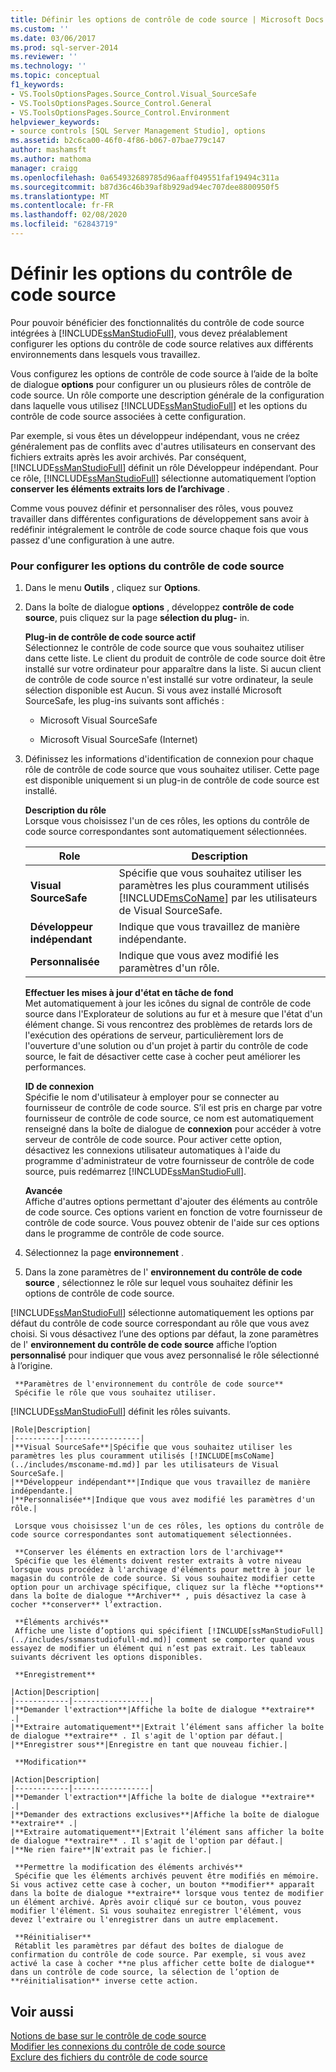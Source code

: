 ```yaml
---
title: Définir les options de contrôle de code source | Microsoft Docs
ms.custom: ''
ms.date: 03/06/2017
ms.prod: sql-server-2014
ms.reviewer: ''
ms.technology: ''
ms.topic: conceptual
f1_keywords:
- VS.ToolsOptionsPages.Source_Control.Visual_SourceSafe
- VS.ToolsOptionsPages.Source_Control.General
- VS.ToolsOptionsPages.Source_Control.Environment
helpviewer_keywords:
- source controls [SQL Server Management Studio], options
ms.assetid: b2c6ca00-46f0-4f86-b067-07bae779c147
author: mashamsft
ms.author: mathoma
manager: craigg
ms.openlocfilehash: 0a654932689785d96aaff049551faf19494c311a
ms.sourcegitcommit: b87d36c46b39af8b929ad94ec707dee8800950f5
ms.translationtype: MT
ms.contentlocale: fr-FR
ms.lasthandoff: 02/08/2020
ms.locfileid: "62843719"
---
```

# <a name="set-source-control-options"></a>Définir les options du contrôle de code source
  Pour pouvoir bénéficier des fonctionnalités du contrôle de code source intégrées à [!INCLUDE[ssManStudioFull](../includes/ssmanstudiofull-md.md)], vous devez préalablement configurer les options du contrôle de code source relatives aux différents environnements dans lesquels vous travaillez.  
  
 Vous configurez les options de contrôle de code source à l’aide de la boîte de dialogue **options** pour configurer un ou plusieurs rôles de contrôle de code source. Un rôle comporte une description générale de la configuration dans laquelle vous utilisez [!INCLUDE[ssManStudioFull](../includes/ssmanstudiofull-md.md)] et les options du contrôle de code source associées à cette configuration.  
  
 Par exemple, si vous êtes un développeur indépendant, vous ne créez généralement pas de conflits avec d'autres utilisateurs en conservant des fichiers extraits après les avoir archivés. Par conséquent, [!INCLUDE[ssManStudioFull](../includes/ssmanstudiofull-md.md)] définit un rôle Développeur indépendant. Pour ce rôle, [!INCLUDE[ssManStudioFull](../includes/ssmanstudiofull-md.md)] sélectionne automatiquement l’option **conserver les éléments extraits lors de l’archivage** .  
  
 Comme vous pouvez définir et personnaliser des rôles, vous pouvez travailler dans différentes configurations de développement sans avoir à redéfinir intégralement le contrôle de code source chaque fois que vous passez d'une configuration à une autre.  
  
### <a name="to-set-source-control-options"></a>Pour configurer les options du contrôle de code source  
  
1.  Dans le menu **Outils** , cliquez sur **Options**.  
  
2.  Dans la boîte de dialogue **options** , développez **contrôle de code source**, puis cliquez sur la page **sélection du plug-** in.  
  
     **Plug-in de contrôle de code source actif**  
     Sélectionnez le contrôle de code source que vous souhaitez utiliser dans cette liste. Le client du produit de contrôle de code source doit être installé sur votre ordinateur pour apparaître dans la liste. Si aucun client de contrôle de code source n'est installé sur votre ordinateur, la seule sélection disponible est Aucun. Si vous avez installé Microsoft SourceSafe, les plug-ins suivants sont affichés :  
  
    -   Microsoft Visual SourceSafe  
  
    -   Microsoft Visual SourceSafe (Internet)  
  
3.  Définissez les informations d'identification de connexion pour chaque rôle de contrôle de code source que vous souhaitez utiliser. Cette page est disponible uniquement si un plug-in de contrôle de code source est installé.  
  
     **Description du rôle**  
     Lorsque vous choisissez l'un de ces rôles, les options du contrôle de code source correspondantes sont automatiquement sélectionnées.  
  
    |Role|Description|  
    |----------|-----------------|  
    |**Visual SourceSafe**|Spécifie que vous souhaitez utiliser les paramètres les plus couramment utilisés [!INCLUDE[msCoName](../includes/msconame-md.md)] par les utilisateurs de Visual SourceSafe.|  
    |**Développeur indépendant**|Indique que vous travaillez de manière indépendante.|  
    |**Personnalisée**|Indique que vous avez modifié les paramètres d'un rôle.|  
  
     **Effectuer les mises à jour d'état en tâche de fond**  
     Met automatiquement à jour les icônes du signal de contrôle de code source dans l'Explorateur de solutions au fur et à mesure que l'état d'un élément change. Si vous rencontrez des problèmes de retards lors de l'exécution des opérations de serveur, particulièrement lors de l'ouverture d'une solution ou d'un projet à partir du contrôle de code source, le fait de désactiver cette case à cocher peut améliorer les performances.  
  
     **ID de connexion**  
     Spécifie le nom d'utilisateur à employer pour se connecter au fournisseur de contrôle de code source. S’il est pris en charge par votre fournisseur de contrôle de code source, ce nom est automatiquement renseigné dans la boîte de dialogue de **connexion** pour accéder à votre serveur de contrôle de code source. Pour activer cette option, désactivez les connexions utilisateur automatiques à l'aide du programme d'administrateur de votre fournisseur de contrôle de code source, puis redémarrez [!INCLUDE[ssManStudioFull](../includes/ssmanstudiofull-md.md)].  
  
     **Avancée**  
     Affiche d'autres options permettant d'ajouter des éléments au contrôle de code source. Ces options varient en fonction de votre fournisseur de contrôle de code source. Vous pouvez obtenir de l'aide sur ces options dans le programme de contrôle de code source.  
  
4.  Sélectionnez la page **environnement** .  
  
5.  Dans la zone paramètres de l' **environnement du contrôle de code source** , sélectionnez le rôle sur lequel vous souhaitez définir les options de contrôle de code source.  
  
     
  [!INCLUDE[ssManStudioFull](../includes/ssmanstudiofull-md.md)] sélectionne automatiquement les options par défaut du contrôle de code source correspondant au rôle que vous avez choisi. Si vous désactivez l’une des options par défaut, la zone paramètres de l' **environnement du contrôle de code source** affiche l’option **personnalisé** pour indiquer que vous avez personnalisé le rôle sélectionné à l’origine.  
  
     **Paramètres de l'environnement du contrôle de code source**  
     Spécifie le rôle que vous souhaitez utiliser. 
  [!INCLUDE[ssManStudioFull](../includes/ssmanstudiofull-md.md)] définit les rôles suivants.  
  
    |Role|Description|  
    |----------|-----------------|  
    |**Visual SourceSafe**|Spécifie que vous souhaitez utiliser les paramètres les plus couramment utilisés [!INCLUDE[msCoName](../includes/msconame-md.md)] par les utilisateurs de Visual SourceSafe.|  
    |**Développeur indépendant**|Indique que vous travaillez de manière indépendante.|  
    |**Personnalisée**|Indique que vous avez modifié les paramètres d'un rôle.|  
  
     Lorsque vous choisissez l'un de ces rôles, les options du contrôle de code source correspondantes sont automatiquement sélectionnées.  
  
     **Conserver les éléments en extraction lors de l'archivage**  
     Spécifie que les éléments doivent rester extraits à votre niveau lorsque vous procédez à l'archivage d'éléments pour mettre à jour le magasin du contrôle de code source. Si vous souhaitez modifier cette option pour un archivage spécifique, cliquez sur la flèche **options** dans la boîte de dialogue **Archiver** , puis désactivez la case à cocher **conserver** l’extraction.  
  
     **Éléments archivés**  
     Affiche une liste d’options qui spécifient [!INCLUDE[ssManStudioFull](../includes/ssmanstudiofull-md.md)] comment se comporter quand vous essayez de modifier un élément qui n’est pas extrait. Les tableaux suivants décrivent les options disponibles.  
  
     **Enregistrement**  
  
    |Action|Description|  
    |------------|-----------------|  
    |**Demander l'extraction**|Affiche la boîte de dialogue **extraire** .|  
    |**Extraire automatiquement**|Extrait l’élément sans afficher la boîte de dialogue **extraire** . Il s'agit de l'option par défaut.|  
    |**Enregistrer sous**|Enregistre en tant que nouveau fichier.|  
  
     **Modification**  
  
    |Action|Description|  
    |------------|-----------------|  
    |**Demander l'extraction**|Affiche la boîte de dialogue **extraire** .|  
    |**Demander des extractions exclusives**|Affiche la boîte de dialogue **extraire** .|  
    |**Extraire automatiquement**|Extrait l’élément sans afficher la boîte de dialogue **extraire** . Il s'agit de l'option par défaut.|  
    |**Ne rien faire**|N'extrait pas le fichier.|  
  
     **Permettre la modification des éléments archivés**  
     Spécifie que les éléments archivés peuvent être modifiés en mémoire. Si vous activez cette case à cocher, un bouton **modifier** apparaît dans la boîte de dialogue **extraire** lorsque vous tentez de modifier un élément archivé. Après avoir cliqué sur ce bouton, vous pouvez modifier l'élément. Si vous souhaitez enregistrer l'élément, vous devez l'extraire ou l'enregistrer dans un autre emplacement.  
  
     **Réinitialiser**  
     Rétablit les paramètres par défaut des boîtes de dialogue de confirmation du contrôle de code source. Par exemple, si vous avez activé la case à cocher **ne plus afficher cette boîte de dialogue** dans un contrôle de code source, la sélection de l’option de **réinitialisation** inverse cette action.  
  
## <a name="see-also"></a>Voir aussi  
 [Notions de base sur le contrôle de code source](../../2014/database-engine/source-control-basics.md)   
 [Modifier les connexions du contrôle de code source](../../2014/database-engine/change-source-control-connections.md)   
 [Exclure des fichiers du contrôle de code source](../../2014/database-engine/exclude-files-from-source-control.md)  
  
  
